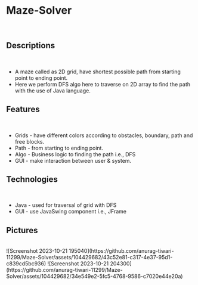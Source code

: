 # Maze-Solver
<br>
<h2>Descriptions</h2><br>
<ul><li>A maze called as 2D grid, have shortest possible path from starting point to ending point.</li>
<li>Here we perform DFS algo here to traverse on 2D array to find the path with the use of Java language.</li></ul>
<h2>Features</h2><br>
<ul><li>Grids - have different colors according to obstacles, boundary, path and free blocks.</li>
<li>Path - from starting to ending point.</li>
<li>Algo - Business logic to finding the path i.e., DFS</li>
<li>GUI - make interaction between user & system.</li></ul>
<h2>Technologies</h2><br>
<ul><li>Java - used for traversal of grid with DFS</li>
<li>GUI - use JavaSwing component i.e., JFrame</li></ul>
<h2>Pictures</h2><br>
![Screenshot 2023-10-21 195040](https://github.com/anurag-tiwari-11299/Maze-Solver/assets/104429682/43c52e81-c317-4e37-95d1-c839cd5bc936)
![Screenshot 2023-10-21 204300](https://github.com/anurag-tiwari-11299/Maze-Solver/assets/104429682/34e549e2-5fc5-4768-9586-c7020e44e20a)
